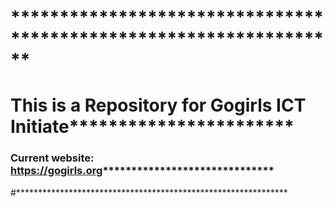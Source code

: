 # ******************************************************************
# This is a Repository for Gogirls ICT Initiate***********************
### Current website: https://gogirls.org******************************
#**************************************************************